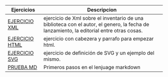 Ejercicios|Descripcion
----------|-----------
[EJERCICIO XML](https://github.com/JuanJoseblandon/EjerciciosLLMM/blob/main/tema1/libros.xml)| ejercicio de Xml sobre el inventario de una biblioteca con el autor, el genero, la fecha de lanzamiento, la editorial entre otras cosas.
[EJERCICIO HTML](https://github.com/JuanJoseblandon/EjerciciosLLMM/blob/main/tema1/PRUEBAS.html)|ejercicio con cabezera y parrafo para empezar html.
[EJERCICIO SVG](https://github.com/JuanJoseblandon/EjerciciosLLMM/blob/main/tema1/SVG.docx) | ejercicio de definición de SVG y un ejemplo del mismo.
[PRUEBA MD](https://github.com/JuanJoseblandon/pruebas-)|Primeros pasos en el lenjuage markdown
